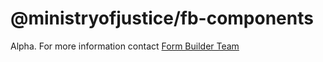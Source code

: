 # @ministryofjustice/fb-components

Alpha. For more information contact [Form Builder Team](mailto:form-builder-team@digital.justice.gov.uk)